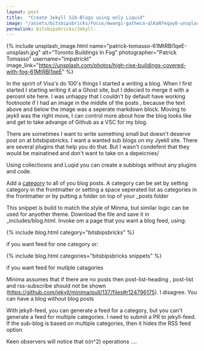 ```yaml
---
layout: post
title:  "Create Jekyll Sib-Blogs using only Liquid"
image: "/assets/bitsbipsbricks/Focus/mwangi-gatheca-qlKaN7eqay8-unsplash.jpg"
permalink: bitsbipsbricks/Jekyll-
---
```


{% include unsplash_image.html 
   name="patrick-tomasso-61MtRBl1qeE-unsplash.jpg" 
   alt="Toronto Buildings In Fog" 
   photographer="Patrick Tomasso" 
   username="impatrickt" 
   image_link="https://unsplash.com/photos/high-rise-buildings-covered-with-fog-61MtRBl1qeE" 
%}

In the sprirt of Visa's do 100's things I started a writing a blog. When I first started I starting writing it at a Ghost site, but I ddecied to merge it with a perosnl site here. I was unhappy that I couldn't by default have working footnoote if I had an image in the middle of the posts , because the text above and below the image was a seperate markdown block. Moving to jeykll was the right move, I can control more about how the blog looks like and get to take advange of Github as a VSC for my blog.

There are sometimes I want to write something small but doesn't deserve post on at bitsbipsbricks. I want a wanted sub blogs on my Jyekll site. There are several plugins that help you do that. But I wasn't condefent that they would be mainatined and don't want to take on a depeicnies/

Using collectiosns and Luqid you can create a subblogs without any plugins and code.

Add a [category](https://jekyllrb.com/docs/posts/#categories) to all of you blog posts. A category can be set by setting category in the frontmatter or setting a space seperated list as categories in the frontmatter or by putting a folder on top of your _posts folder

This snippet is build to match the style of Minma, but similar logic can be used for anyother theme. Download the file and save it in _includes/blog.html. Invoke om a page that you want a blog feed, using:

{% include blog.html category="bitsbipsbricks" %}

if you want feed for one category or:

{% include blog.html categories="bitsbipsbricks snippets" %}

if you want feed for mutlple catagories


Minima assumes that if there are no posts then post-list-heading , post-list and rss-subscribe should not be shown (https://github.com/jekyll/minima/pull/137/files#r124796175). I disagree. You can have a blog without blog posts

With jekyll-feed, you can generate a feed for a category, but you can't generate a feed for multiple categories. I need to submit a PR to jekyll-feed. If the sub-blog is based on multiple categories, then it hides the RSS feed option


Keen observers will notice that o(n^2) operations ....